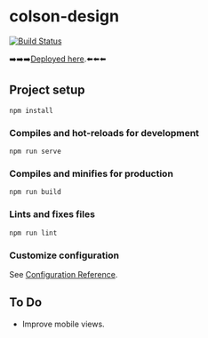 # colson-design

[![Build Status](https://www.travis-ci.com/samcolson4/colson-design-v3.svg?branch=main)](https://www.travis-ci.com/samcolson4/colson-design-v3)

➡️➡️➡️[Deployed here](www.colsondesign.com).⬅️⬅️⬅️

## Project setup
```
npm install
```

### Compiles and hot-reloads for development
```
npm run serve
```

### Compiles and minifies for production
```
npm run build
```

### Lints and fixes files
```
npm run lint
```

### Customize configuration
See [Configuration Reference](https://cli.vuejs.org/config/).

## To Do
- Improve mobile views.

